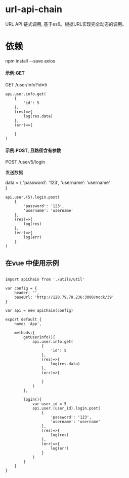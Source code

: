 # url-api-chain
URL  API 链式调用, 基于es6。根据URL实现完全动态的调用。

# 依赖
npm install --save axios


#### 示例:GET

GET /user/info?id=5
```
api.user.info.get(
    {
        'id': 5
    },
    (res)=>{
        log(res.data)
    },
    (err)=>{

    }
)
```
#### 示例:POST, 且路径含有参数

POST /user/5/login

发送数据

data = {
    'password': '123',
    'username': 'username'    
}


```
api.user.(5).login.post(
    {
        'password': '123',
        'username': 'username'
    },
    (res)=>{
        log(res)
    },
    (err)=>{
        log(err)
    }
)
```



## 在vue 中使用示例

```

import apiChain from './utils/util'

var config = {
    header: '',
    baseUrl: 'http://120.79.78.236:3000/mock/39'
}

var api = new apiChain(config)

export default {
    name: 'App',

    methods:{
        getUserInfo(){
            api.user.info.get(
                {
                    'id': 5
                },
                (res)=>{
                    log(res.data)
                },
                (err)=>{

                }
            )
        },

        login(){
            var user_id = 5
            api.user.(user_id).login.post(
                {
                    'password': '123',
                    'username': 'username'
                },
                (res)=>{
                    log(res)
                },
                (err)=>{
                    log(err)
                }
            )
        }
    }
}

```
